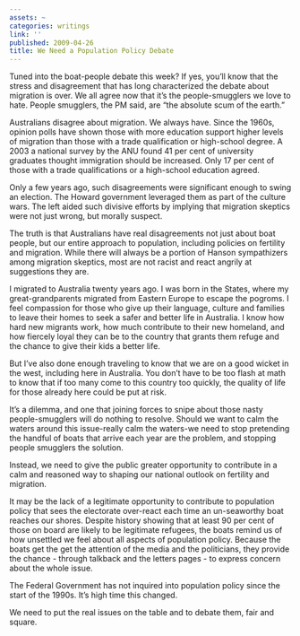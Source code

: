 ```yaml
---
assets: ~
categories: writings
link: ''
published: 2009-04-26
title: We Need a Population Policy Debate
---
```

Tuned into the boat-people debate this week? If yes, you’ll know that
the stress and disagreement that has long characterized the debate about
migration is over. We all agree now that it’s the people-smugglers we
love to hate. People smugglers, the PM said, are “the absolute scum of
the earth.”

Australians disagree about migration. We always have. Since the 1960s,
opinion polls have shown those with more education support higher levels
of migration than those with a trade qualification or high-school
degree. A 2003 a national survey by the ANU found 41 per cent of
university graduates thought immigration should be increased. Only 17
per cent of those with a trade qualifications or a high-school education
agreed.

Only a few years ago, such disagreements were significant enough to
swing an election. The Howard government leveraged them as part of the
culture wars. The left aided such divisive efforts by implying that
migration skeptics were not just wrong, but morally suspect.

The truth is that Australians have real disagreements not just about
boat people, but our entire approach to population, including policies
on fertility and migration. While there will always be a portion of
Hanson sympathizers among migration skeptics, most are not racist and
react angrily at suggestions they are.

I migrated to Australia twenty years ago. I was born in the States,
where my great-grandparents migrated from Eastern Europe to escape the
pogroms. I feel compassion for those who give up their language, culture
and families to leave their homes to seek a safer and better life in
Australia. I know how hard new migrants work, how much contribute to
their new homeland, and how fiercely loyal they can be to the country
that grants them refuge and the chance to give their kids a better life.

But I’ve also done enough traveling to know that we are on a good wicket
in the west, including here in Australia. You don’t have to be too flash
at math to know that if too many come to this country too quickly, the
quality of life for those already here could be put at risk.

It’s a dilemma, and one that joining forces to snipe about those nasty
people-smugglers will do nothing to resolve. Should we want to calm the
waters around this issue-really calm the waters-we need to stop
pretending the handful of boats that arrive each year are the problem,
and stopping people smugglers the solution.

Instead, we need to give the public greater opportunity to contribute in
a calm and reasoned way to shaping our national outlook on fertility and
migration.

It may be the lack of a legitimate opportunity to contribute to
population policy that sees the electorate over-react each time an
un-seaworthy boat reaches our shores. Despite history showing that at
least 90 per cent of those on board are likely to be legitimate
refugees, the boats remind us of how unsettled we feel about all aspects
of population policy. Because the boats get the get the attention of the
media and the politicians, they provide the chance - through talkback
and the letters pages - to express concern about the whole issue.

The Federal Government has not inquired into population policy since the
start of the 1990s. It’s high time this changed.

We need to put the real issues on the table and to debate them, fair and
square.